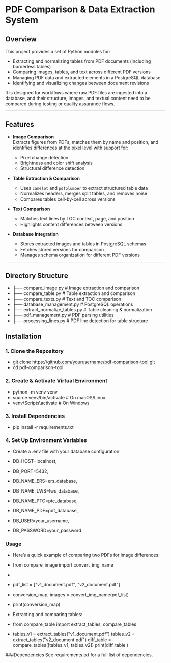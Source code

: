 # PDF Comparison & Data Extraction System

## Overview
This project provides a set of Python modules for:
- Extracting and normalizing tables from PDF documents (including borderless tables)
- Comparing images, tables, and text across different PDF versions
- Managing PDF data and extracted elements in a PostgreSQL database
- Identifying and visualizing changes between document revisions

It is designed for workflows where raw PDF files are ingested into a database, and their structure, images, and textual content need to be compared during testing or quality assurance flows.

---

## Features
- **Image Comparison**  
  Extracts figures from PDFs, matches them by name and position, and identifies differences at the pixel level with support for:
  - Pixel change detection
  - Brightness and color shift analysis
  - Structural difference detection

- **Table Extraction & Comparison**  
  - Uses `camelot` and `pdfplumber` to extract structured table data
  - Normalizes headers, merges split tables, and removes noise
  - Compares tables cell-by-cell across versions

- **Text Comparison**  
  - Matches text lines by TOC context, page, and position
  - Highlights content differences between versions

- **Database Integration**  
  - Stores extracted images and tables in PostgreSQL schemas
  - Fetches stored versions for comparison
  - Manages schema organization for different PDF versions

---

## Directory Structure
- ├── compare_image.py # Image extraction and comparison
- ├── compare_table.py # Table extraction and comparison
- ├── compare_texts.py # Text and TOC comparison
- ├── database_management.py # PostgreSQL operations
- ├── extract_normalize_tables.py # Table cleaning & normalization
- ├── pdf_management.py # PDF parsing utilities
- ├── processing_lines.py # PDF line detection for table structure


## Installation

### 1. Clone the Repository
- git clone https://github.com/yourusername/pdf-comparison-tool.git
- cd pdf-comparison-tool
### 2. Create & Activate Virtual Environment
- python -m venv venv
- source venv/bin/activate    # On macOS/Linux
- venv\Scripts\activate       # On Windows 

### 3. Install Dependencies
- pip install -r requirements.txt

### 4. Set Up Environment Variables
- Create a .env file with your database configuration:

- DB_HOST=localhost, 
- DB_PORT=5432, 
- DB_NAME_ERS=ers_database, 
- DB_NAME_LWS=lws_database, 
- DB_NAME_PTC=ptc_database, 
- DB_NAME_PDF=pdf_database, 
- DB_USER=your_username, 
- DB_PASSWORD=your_password

### Usage
- Here’s a quick example of comparing two PDFs for image differences:

- from compare_image import convert_img_name
-
- pdf_list = ["v1_document.pdf", "v2_document.pdf"]
- conversion_map, images = convert_img_name(pdf_list)
- print(conversion_map)
- Extracting and comparing tables:

- from compare_table import extract_tables, compare_tables

- tables_v1 = extract_tables("v1_document.pdf")
tables_v2 = extract_tables("v2_document.pdf")
diff_table = compare_tables([tables_v1, tables_v2])
print(diff_table ) 

###Dependencies
See requirements.txt for a full list of dependencies.
